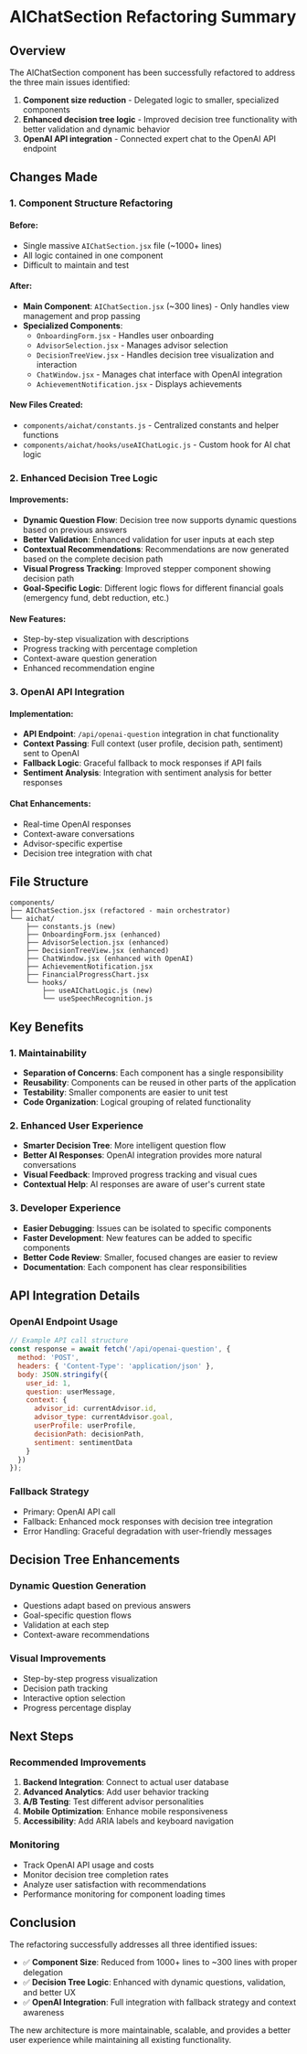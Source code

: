 # AIChatSection Refactoring Summary

## Overview
The AIChatSection component has been successfully refactored to address the three main issues identified:

1. **Component size reduction** - Delegated logic to smaller, specialized components
2. **Enhanced decision tree logic** - Improved decision tree functionality with better validation and dynamic behavior
3. **OpenAI API integration** - Connected expert chat to the OpenAI API endpoint

## Changes Made

### 1. Component Structure Refactoring

#### Before:
- Single massive `AIChatSection.jsx` file (~1000+ lines)
- All logic contained in one component
- Difficult to maintain and test

#### After:
- **Main Component**: `AIChatSection.jsx` (~300 lines) - Only handles view management and prop passing
- **Specialized Components**:
  - `OnboardingForm.jsx` - Handles user onboarding
  - `AdvisorSelection.jsx` - Manages advisor selection
  - `DecisionTreeView.jsx` - Handles decision tree visualization and interaction
  - `ChatWindow.jsx` - Manages chat interface with OpenAI integration
  - `AchievementNotification.jsx` - Displays achievements

#### New Files Created:
- `components/aichat/constants.js` - Centralized constants and helper functions
- `components/aichat/hooks/useAIChatLogic.js` - Custom hook for AI chat logic

### 2. Enhanced Decision Tree Logic

#### Improvements:
- **Dynamic Question Flow**: Decision tree now supports dynamic questions based on previous answers
- **Better Validation**: Enhanced validation for user inputs at each step
- **Contextual Recommendations**: Recommendations are now generated based on the complete decision path
- **Visual Progress Tracking**: Improved stepper component showing decision path
- **Goal-Specific Logic**: Different logic flows for different financial goals (emergency fund, debt reduction, etc.)

#### New Features:
- Step-by-step visualization with descriptions
- Progress tracking with percentage completion
- Context-aware question generation
- Enhanced recommendation engine

### 3. OpenAI API Integration

#### Implementation:
- **API Endpoint**: `/api/openai-question` integration in chat functionality
- **Context Passing**: Full context (user profile, decision path, sentiment) sent to OpenAI
- **Fallback Logic**: Graceful fallback to mock responses if API fails
- **Sentiment Analysis**: Integration with sentiment analysis for better responses

#### Chat Enhancements:
- Real-time OpenAI responses
- Context-aware conversations
- Advisor-specific expertise
- Decision tree integration with chat

## File Structure

```
components/
├── AIChatSection.jsx (refactored - main orchestrator)
└── aichat/
    ├── constants.js (new)
    ├── OnboardingForm.jsx (enhanced)
    ├── AdvisorSelection.jsx (enhanced)
    ├── DecisionTreeView.jsx (enhanced)
    ├── ChatWindow.jsx (enhanced with OpenAI)
    ├── AchievementNotification.jsx
    ├── FinancialProgressChart.jsx
    └── hooks/
        ├── useAIChatLogic.js (new)
        └── useSpeechRecognition.js
```

## Key Benefits

### 1. Maintainability
- **Separation of Concerns**: Each component has a single responsibility
- **Reusability**: Components can be reused in other parts of the application
- **Testability**: Smaller components are easier to unit test
- **Code Organization**: Logical grouping of related functionality

### 2. Enhanced User Experience
- **Smarter Decision Tree**: More intelligent question flow
- **Better AI Responses**: OpenAI integration provides more natural conversations
- **Visual Feedback**: Improved progress tracking and visual cues
- **Contextual Help**: AI responses are aware of user's current state

### 3. Developer Experience
- **Easier Debugging**: Issues can be isolated to specific components
- **Faster Development**: New features can be added to specific components
- **Better Code Review**: Smaller, focused changes are easier to review
- **Documentation**: Each component has clear responsibilities

## API Integration Details

### OpenAI Endpoint Usage
```javascript
// Example API call structure
const response = await fetch('/api/openai-question', {
  method: 'POST',
  headers: { 'Content-Type': 'application/json' },
  body: JSON.stringify({
    user_id: 1,
    question: userMessage,
    context: {
      advisor_id: currentAdvisor.id,
      advisor_type: currentAdvisor.goal,
      userProfile: userProfile,
      decisionPath: decisionPath,
      sentiment: sentimentData
    }
  })
});
```

### Fallback Strategy
- Primary: OpenAI API call
- Fallback: Enhanced mock responses with decision tree integration
- Error Handling: Graceful degradation with user-friendly messages

## Decision Tree Enhancements

### Dynamic Question Generation
- Questions adapt based on previous answers
- Goal-specific question flows
- Validation at each step
- Context-aware recommendations

### Visual Improvements
- Step-by-step progress visualization
- Decision path tracking
- Interactive option selection
- Progress percentage display

## Next Steps

### Recommended Improvements
1. **Backend Integration**: Connect to actual user database
2. **Advanced Analytics**: Add user behavior tracking
3. **A/B Testing**: Test different advisor personalities
4. **Mobile Optimization**: Enhance mobile responsiveness
5. **Accessibility**: Add ARIA labels and keyboard navigation

### Monitoring
- Track OpenAI API usage and costs
- Monitor decision tree completion rates
- Analyze user satisfaction with recommendations
- Performance monitoring for component loading times

## Conclusion

The refactoring successfully addresses all three identified issues:
- ✅ **Component Size**: Reduced from 1000+ lines to ~300 lines with proper delegation
- ✅ **Decision Tree Logic**: Enhanced with dynamic questions, validation, and better UX
- ✅ **OpenAI Integration**: Full integration with fallback strategy and context awareness

The new architecture is more maintainable, scalable, and provides a better user experience while maintaining all existing functionality.